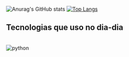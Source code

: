 ![Anurag's GitHub stats](https://github-readme-stats.vercel.app/api?username=LuigipDoria&show_icons=true&theme=radical)
[![Top Langs](https://github-readme-stats.vercel.app/api/top-langs/?username=LuigipDoria&layout=compac)](https://github.com/anuraghazra/github-readme-stats)

## Tecnologias que uso no dia-dia

<div style="display: inline_block"><br/>
    <img align="center" alt="python" src="https://img.shields.io/badge/Python-14354C?style=for-the-badge&logo=python&logoColor=white"/>
</div><br/>
